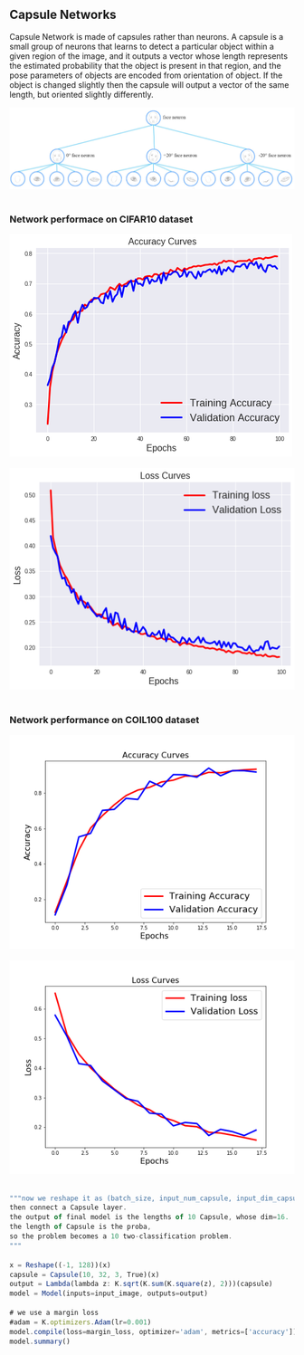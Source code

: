 ## Capsule Networks

Capsule Network is made of capsules rather than neurons. A capsule is a small group of neurons that learns to detect a particular object within a given region of the image, and it outputs a vector whose length represents the estimated probability that the object is present in that region, and the pose parameters of objects are encoded from orientation of object. If the object is changed slightly then the capsule will output a vector of the same length, but oriented slightly differently.

![Face Neuron](/images/Images/face_neuron.jpg)
<br/><br/>

### Network performace on CIFAR10 dataset

![Capsule Accuracy CIFAR](/images/Images/Accuracy.png)
<br/><br/>
![Capsule Loss CIFAR](/images/Images/Loss.png)
<br/><br/>

### Network performance on COIL100 dataset
![Accuracy for Coid100:](/images/Images/accuracy_coil100.png)<br/>
&nbsp;&nbsp;
![Loss for Coil100:](/images/Images/loss_coil100.png)<br/>

```javascript

"""now we reshape it as (batch_size, input_num_capsule, input_dim_capsule)
then connect a Capsule layer.
the output of final model is the lengths of 10 Capsule, whose dim=16.
the length of Capsule is the proba,
so the problem becomes a 10 two-classification problem.
"""

x = Reshape((-1, 128))(x)
capsule = Capsule(10, 32, 3, True)(x)
output = Lambda(lambda z: K.sqrt(K.sum(K.square(z), 2)))(capsule)
model = Model(inputs=input_image, outputs=output)

# we use a margin loss
#adam = K.optimizers.Adam(lr=0.001)
model.compile(loss=margin_loss, optimizer='adam', metrics=['accuracy'])
model.summary()
```

